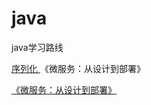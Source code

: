 # java
java学习路线


<a href="https://www.ibm.com/developerworks/cn/java/j-lo-serial/" target="_blank">序列化 </a>
《微服务：从设计到部署》

<a href="https://github.com/DocsHome/microservices" target="_blank">《微服务：从设计到部署》 </a>
